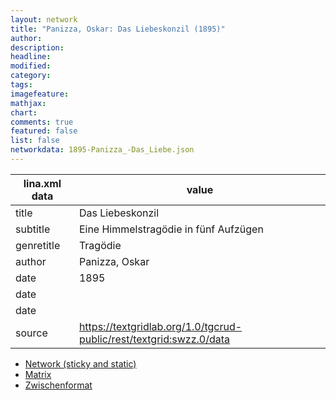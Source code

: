 ```yaml
---
layout: network
title: "Panizza, Oskar: Das Liebeskonzil (1895)"
author:
description:
headline:
modified:
category:
tags:
imagefeature: 
mathjax: 
chart: 
comments: true
featured: false
list: false
networkdata: 1895-Panizza_-Das_Liebe.json
---
```

lina.xml data  | value
------------- | -------------
title|Das Liebeskonzil
subtitle|Eine Himmelstragödie in fünf Aufzügen
genretitle|Tragödie
author|Panizza, Oskar
date|1895
date|
date|
source|https://textgridlab.org/1.0/tgcrud-public/rest/textgrid:swzz.0/data


* [Network (sticky and static)](/network84)
* [Matrix](/matrix84)
* [Zwischenformat](/lina84 )
